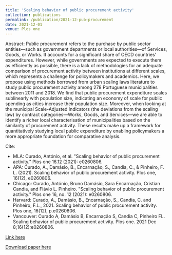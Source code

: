 ```yaml
---
title: 'Scaling behavior of public procurement activity'
collection: publications
permalink: /publication/2021-12-pub-procurement
date: 2021-12-01
venue: Plos one
---
```


Abstract: Public procurement refers to the purchase by public sector entities—such as government departments or local authorities—of Services, Goods, or Works. It accounts for a significant share of OECD countries’ expenditures. However, while governments are expected to execute them as efficiently as possible, there is a lack of methodologies for an adequate comparison of procurement activity between institutions at different scales, which represents a challenge for policymakers and academics. Here, we propose using methods borrowed from urban scaling laws literature to study public procurement activity among 278 Portuguese municipalities between 2011 and 2018. We find that public procurement expenditure scales sublinearly with population size, indicating an economy of scale for public spending as cities increase their population size. Moreover, when looking at the municipal Scale-Adjusted Indicators (the deviations from the scaling law) by contract categories—Works, Goods, and Services—we are able to identify a richer local characterisation of municipalities based on the similarity of procurement activity. These results make up a framework for quantitatively studying local public expenditure by enabling policymakers a more appropriate foundation for comparative analysis.

Cite:
  * MLA: Curado, António, et al. "Scaling behavior of public procurement activity." Plos one 16.12 (2021): e0260806.
  * APA: Curado, A., Damásio, B., Encarnação, S., Candia, C., & Pinheiro, F. L. (2021). Scaling behavior of public procurement activity. Plos one, 16(12), e0260806.
  * Chicago: Curado, António, Bruno Damásio, Sara Encarnação, Cristian Candia, and Flávio L. Pinheiro. "Scaling behavior of public procurement activity." Plos one 16, no. 12 (2021): e0260806.
  * Harvard: Curado, A., Damásio, B., Encarnação, S., Candia, C. and Pinheiro, F.L., 2021. Scaling behavior of public procurement activity. Plos one, 16(12), p.e0260806.
  * Vancouver: Curado A, Damásio B, Encarnação S, Candia C, Pinheiro FL. Scaling behavior of public procurement activity. Plos one. 2021 Dec 8;16(12):e0260806.


[Link here](https://journals.plos.org/plosone/article?id=10.1371/journal.pone.0260806)

[Download paper here](http://lucasadoims.github.io/files/2021-12-pub-procurement.pdf)


